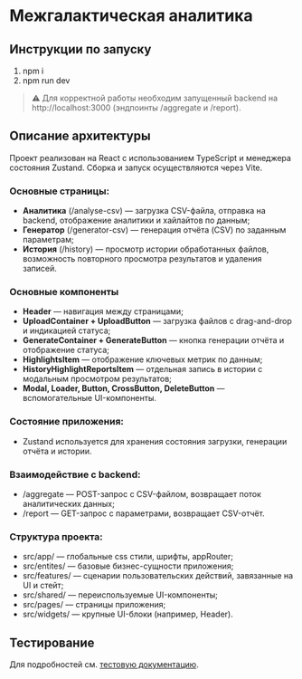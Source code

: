 # Межгалактическая аналитика

## Инструкции по запуску

1. npm i
2. npm run dev

> ⚠️ Для корректной работы необходим запущенный backend на http://localhost:3000 (эндпоинты /aggregate и /report).

## Описание архитектуры

Проект реализован на React с использованием TypeScript и менеджера состояния Zustand. Сборка и запуск осуществляются через Vite.

### Основные страницы:

-   **Аналитика** (/analyse-csv) — загрузка CSV-файла, отправка на backend, отображение аналитики и хайлайтов по данным;
-   **Генератор** (/generator-csv) — генерация отчёта (CSV) по заданным параметрам;
-   **История** (/history) — просмотр истории обработанных файлов, возможность повторного просмотра результатов и удаления записей.

### Основные компоненты

-   **Header** — навигация между страницами;
-   **UploadContainer + UploadButton** — загрузка файлов с drag-and-drop и индикацией статуса;
-   **GenerateContainer + GenerateButton** — кнопка генерации отчёта и отображение статуса;
-   **HighlightsItem** — отображение ключевых метрик по данным;
-   **HistoryHighlightReportsItem** — отдельная запись в истории с модальным просмотром результатов;
-   **Modal, Loader, Button, CrossButton, DeleteButton** — вспомогательные UI-компоненты.

### Состояние приложения:

-   Zustand используется для хранения состояния загрузки, генерации отчёта и истории.

### Взаимодействие с backend:

-   /aggregate — POST-запрос с CSV-файлом, возвращает поток аналитических данных;
-   /report — GET-запрос с параметрами, возвращает CSV-отчёт.

### Структура проекта:

-   src/app/ — глобальные css стили, шрифты, appRouter;
-   src/entites/ — базовые бизнес-сущности приложения;
-   src/features/ — сценарии пользовательских действий, завязанные на UI и стейт;
-   src/shared/ — переиспользуемые UI-компоненты;
-   src/pages/ — страницы приложения;
-   src/widgets/ — крупные UI-блоки (например, Header).

## Тестирование

Для подробностей см. [тестовую документацию](tests/README.md).
